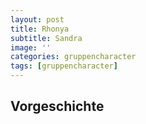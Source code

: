 ```yaml
---
layout: post
title: Rhonya
subtitle: Sandra
image: ''
categories: gruppencharacter
tags: [gruppencharacter]
---
```


## Vorgeschichte
